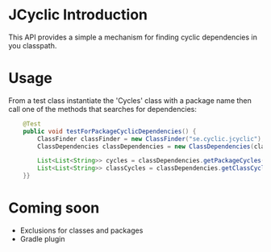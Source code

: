 # JCyclic Introduction
This API provides a simple a mechanism for finding cyclic dependencies in you classpath.
# Usage
From a test class instantiate the 'Cycles' class with a package name then call one of the methods that searches for dependencies:
```java
    @Test
    public void testForPackageCyclicDependencies() {
        ClassFinder classFinder = new ClassFinder("se.cyclic.jcyclic");
        ClassDependencies classDependencies = new ClassDependencies(classFinder, "se.cyclic.jcyclic");

        List<List<String>> cycles = classDependencies.getPackageCycles();
        List<List<String>> classCycles = classDependencies.getClassCycles();
    }}
```
# Coming soon
- Exclusions for classes and packages
- Gradle plugin
  
    
